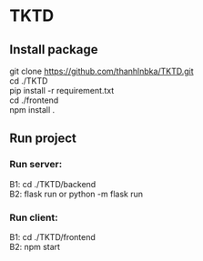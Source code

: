 # TKTD
## Install package
git clone https://github.com/thanhlnbka/TKTD.git <br/>
cd ./TKTD<br/>
pip install -r requirement.txt<br/>
cd ./frontend<br/>
npm install .<br/>

## Run project

### Run server: 
B1: cd ./TKTD/backend<br/>
B2: flask run or python -m flask run<br/>

### Run client:
B1: cd ./TKTD/frontend<br/>
B2: npm start<br/>
